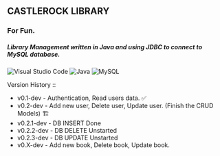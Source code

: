 ## CASTLEROCK LIBRARY
### For Fun.
##### Library Management written in Java and using JDBC to connect to MySQL database.

![Visual Studio Code](https://img.shields.io/badge/Visual%20Studio%20Code-0078d7.svg?style=for-the-badge&logo=visual-studio-code&logoColor=white)
![Java](https://img.shields.io/badge/java-%23ED8B00.svg?style=for-the-badge&logo=java&logoColor=white)
![MySQL](https://img.shields.io/badge/mysql-%2300f.svg?style=for-the-badge&logo=mysql&logoColor=white)


Version History ::
- v0.1-dev      -  Authentication, Read users data.                                       ✅
- v0.2-dev      -  Add new user, Delete user, Update user. (Finish the CRUD Models)       🏗
- v0.2.1-dev    -  DB INSERT Done
- v0.2.2-dev    -  DB DELETE Unstarted
- v0.2.3-dev    -  DB UPDATE Unstarted
- v0.X-dev      -  Add new book, Delete book, Update book.

